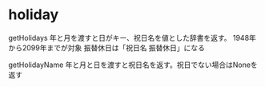 holiday
=======
getHolidays 
年と月を渡すと日がキー、祝日名を値とした辞書を返す。
1948年から2099年までが対象
振替休日は「祝日名 振替休日」になる

getHolidayName
年と月と日を渡すと祝日名を返す。祝日でない場合はNoneを返す
